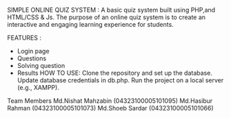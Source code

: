 SIMPLE ONLINE QUIZ SYSTEM :
A basic quiz system built using PHP,and HTML/CSS & Js. The purpose of an online quiz system is to create an interactive and engaging learning experience for students.

FEATURES :
- Login page
- Questions
- Solving question
- Results
HOW TO USE:
Clone the repository and set up the database.
Update database credentials in db.php.
Run the project on a local server (e.g., XAMPP).


Team Members
Md.Nishat Mahzabin (04323100005101095)
Md.Hasibur Rahman (04323100005101073)
Md.Shoeb Sardar (04323100005101066)
